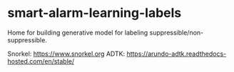 # smart-alarm-learning-labels

Home for building generative model for labeling suppressible/non-suppressible.

Snorkel: https://www.snorkel.org
ADTK: https://arundo-adtk.readthedocs-hosted.com/en/stable/
